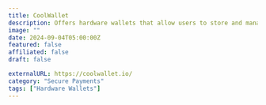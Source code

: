 ```yaml
---
title: CoolWallet
description: Offers hardware wallets that allow users to store and manage cryptocurrencies, with a focus on privacy and security.
image: ""
date: 2024-09-04T05:00:00Z
featured: false
affiliated: false
draft: false

externalURL: https://coolwallet.io/
category: "Secure Payments"
tags: ["Hardware Wallets"]
---
```

